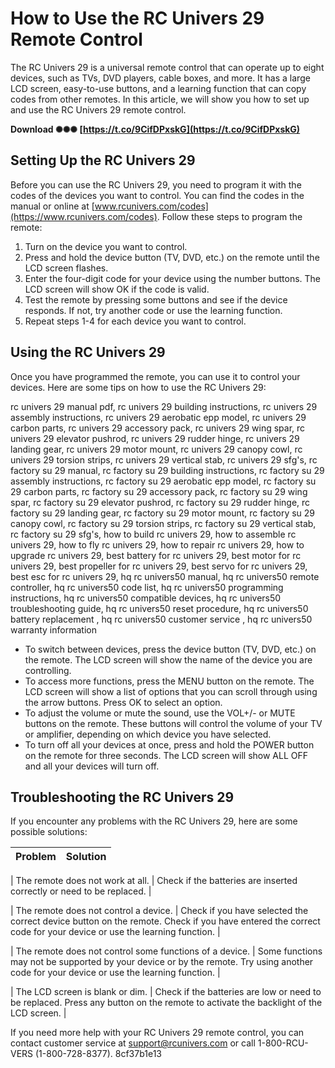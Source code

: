 
 
# How to Use the RC Univers 29 Remote Control
 
The RC Univers 29 is a universal remote control that can operate up to eight devices, such as TVs, DVD players, cable boxes, and more. It has a large LCD screen, easy-to-use buttons, and a learning function that can copy codes from other remotes. In this article, we will show you how to set up and use the RC Univers 29 remote control.
 
**Download ✺✺✺ [https://t.co/9CifDPxskG](https://t.co/9CifDPxskG)**


 
## Setting Up the RC Univers 29
 
Before you can use the RC Univers 29, you need to program it with the codes of the devices you want to control. You can find the codes in the manual or online at [www.rcunivers.com/codes](https://www.rcunivers.com/codes). Follow these steps to program the remote:
 
1. Turn on the device you want to control.
2. Press and hold the device button (TV, DVD, etc.) on the remote until the LCD screen flashes.
3. Enter the four-digit code for your device using the number buttons. The LCD screen will show OK if the code is valid.
4. Test the remote by pressing some buttons and see if the device responds. If not, try another code or use the learning function.
5. Repeat steps 1-4 for each device you want to control.

## Using the RC Univers 29
 
Once you have programmed the remote, you can use it to control your devices. Here are some tips on how to use the RC Univers 29:
 
rc univers 29 manual pdf,  rc univers 29 building instructions,  rc univers 29 assembly instructions,  rc univers 29 aerobatic epp model,  rc univers 29 carbon parts,  rc univers 29 accessory pack,  rc univers 29 wing spar,  rc univers 29 elevator pushrod,  rc univers 29 rudder hinge,  rc univers 29 landing gear,  rc univers 29 motor mount,  rc univers 29 canopy cowl,  rc univers 29 torsion strips,  rc univers 29 vertical stab,  rc univers 29 sfg's,  rc factory su 29 manual,  rc factory su 29 building instructions,  rc factory su 29 assembly instructions,  rc factory su 29 aerobatic epp model,  rc factory su 29 carbon parts,  rc factory su 29 accessory pack,  rc factory su 29 wing spar,  rc factory su 29 elevator pushrod,  rc factory su 29 rudder hinge,  rc factory su 29 landing gear,  rc factory su 29 motor mount,  rc factory su 29 canopy cowl,  rc factory su 29 torsion strips,  rc factory su 29 vertical stab,  rc factory su 29 sfg's,  how to build rc univers 29,  how to assemble rc univers 29,  how to fly rc univers 29,  how to repair rc univers 29,  how to upgrade rc univers 29,  best battery for rc univers 29,  best motor for rc univers 29,  best propeller for rc univers 29,  best servo for rc univers 29,  best esc for rc univers 29,  hq rc univers50 manual,  hq rc univers50 remote controller,  hq rc univers50 code list,  hq rc univers50 programming instructions,  hq rc univers50 compatible devices,  hq rc univers50 troubleshooting guide,  hq rc univers50 reset procedure,  hq rc univers50 battery replacement ,  hq rc univers50 customer service ,  hq rc univers50 warranty information

- To switch between devices, press the device button (TV, DVD, etc.) on the remote. The LCD screen will show the name of the device you are controlling.
- To access more functions, press the MENU button on the remote. The LCD screen will show a list of options that you can scroll through using the arrow buttons. Press OK to select an option.
- To adjust the volume or mute the sound, use the VOL+/- or MUTE buttons on the remote. These buttons will control the volume of your TV or amplifier, depending on which device you have selected.
- To turn off all your devices at once, press and hold the POWER button on the remote for three seconds. The LCD screen will show ALL OFF and all your devices will turn off.

## Troubleshooting the RC Univers 29
 
If you encounter any problems with the RC Univers 29, here are some possible solutions:

| Problem | Solution |
| --- | --- |

| The remote does not work at all. | Check if the batteries are inserted correctly or need to be replaced. |

| The remote does not control a device. | Check if you have selected the correct device button on the remote. Check if you have entered the correct code for your device or use the learning function. |

| The remote does not control some functions of a device. | Some functions may not be supported by your device or by the remote. Try using another code for your device or use the learning function. |

| The LCD screen is blank or dim. | Check if the batteries are low or need to be replaced. Press any button on the remote to activate the backlight of the LCD screen. |

If you need more help with your RC Univers 29 remote control, you can contact customer service at [support@rcunivers.com](mailto:support@rcunivers.com) or call 1-800-RCU-VERS (1-800-728-8377).
 8cf37b1e13
 
